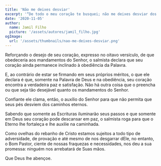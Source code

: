```yaml
---
title: 'Não me deixes desviar'
excerpt: '“De todo o meu coração te busquei; não me deixes desviar dos teus mandamentos” – Salmos 119:10'
date: '2020-11-05'
author:
  name: Jamil Filho
  picture: '/assets/autores/jamil_filho.jpg'
ogImage:
  url: '/assets/thumbnails/nao-me-deixes-desviar.png'
---
```


Reforçando o desejo de seu coração, expresso no oitavo versículo, de que obedeceria aos mandamentos do Senhor, o salmista declara que seu coração ainda permanece inclinado à obediência da Palavra.

E, ao contrário de estar se firmando em seus próprios méritos, o que ele declara é que, somente na Palavra de Deus e na obediência, seu coração encontra a verdadeira paz e satisfação. Não há outra coisa que o preencha ou que seja tão desejável quanto os mandamentos do Senhor.

Confiante ele clama, então, o auxílio do Senhor para que não permita que seus pés desviem dos caminhos eternos.

Sabendo que somente as Escrituras iluminarão seus passos e que somente em Deus seu coração pode descansar em paz, o salmista roga para que o Eterno lhe fortaleça e lhe auxilie na caminhada.

Como ovelhas do rebanho de Cristo estamos sujeitos a todo tipo de adversidade, de provação e até mesmo de nos desgarrar dEle, no entanto, o Bom Pastor, ciente de nossas fraquezas e necessidades, nos deu a sua promessa: ninguém nos arrebatará de Suas mãos.

Que Deus lhe abençoe.